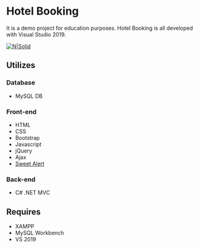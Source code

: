 # Hotel Booking
It is a demo project for education purposes. Hotel Booking is all developed with Visual Studio 2019.

[![N|Solid](https://github.com/niksak89/Hotel-Booking-Site/blob/master/Hotel%20Booking.jpg)]()


## Utilizes

### Database
* MySQL DB
### Front-end
* HTML
* CSS
* Bootstrap
* Javascript
* jQuery
* Ajax
* [Sweet Alert](https://sweetalert.js.org/)
### Back-end
* C# .NET MVC 
	
## Requires
* XAMPP
* MySQL Workbench
* VS 2019

